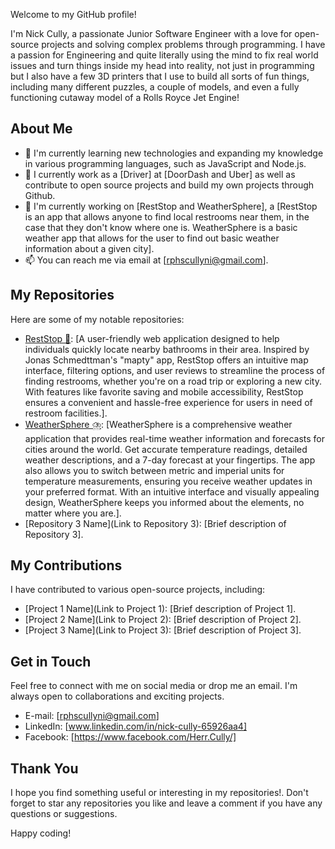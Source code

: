 Welcome to my GitHub profile! 

I'm Nick Cully, a passionate Junior Software Engineer with a love for open-source projects and solving complex problems through programming. 
I have a passion for Engineering and quite literally using the mind to fix real world issues and turn things inside my head into reality, not just in programming but I also have a few 3D printers that I use to build all sorts of fun things, including many different puzzles, a couple of models, and even a fully functioning cutaway model of a Rolls Royce Jet Engine!

## About Me

- 🌱 I'm currently learning new technologies and expanding my knowledge in various programming languages, such as JavaScript and Node.js.
- 💼 I currently work as a [Driver] at [DoorDash and Uber] as well as contribute to open source projects and build my own projects through Github.
- 🔭 I'm currently working on [RestStop and WeatherSphere], a [RestStop is an app that allows anyone to find local restrooms near them, in the case that they don't know where one is. WeatherSphere is a basic weather app that allows for the user to find out basic weather information about a given city].
- 📫 You can reach me via email at [rphscullyni@gmail.com].

## My Repositories

Here are some of my notable repositories:

- [RestStop 🛑](https://github.com/rphscullyni21/RestStop): [A user-friendly web application designed to help individuals quickly locate nearby bathrooms in their area. Inspired by Jonas Schmedttman's "mapty" app, RestStop offers an intuitive map interface, filtering options, and user reviews to streamline the process of finding restrooms, whether you're on a road trip or exploring a new city. With features like favorite saving and mobile accessibility, RestStop ensures a convenient and hassle-free experience for users in need of restroom facilities.].
- [WeatherSphere ⛈️](https://github.com/rphscullyni21/Weather-App/tree/main): [WeatherSphere is a comprehensive weather application that provides real-time weather information and forecasts for cities around the world. Get accurate temperature readings, detailed weather descriptions, and a 7-day forecast at your fingertips. The app also allows you to switch between metric and imperial units for temperature measurements, ensuring you receive weather updates in your preferred format. With an intuitive interface and visually appealing design, WeatherSphere keeps you informed about the elements, no matter where you are.].
- [Repository 3 Name](Link to Repository 3): [Brief description of Repository 3].

## My Contributions

I have contributed to various open-source projects, including:

- [Project 1 Name](Link to Project 1): [Brief description of Project 1].
- [Project 2 Name](Link to Project 2): [Brief description of Project 2].
- [Project 3 Name](Link to Project 3): [Brief description of Project 3].

## Get in Touch

Feel free to connect with me on social media or drop me an email. I'm always open to collaborations and exciting projects.

- E-mail:  [rphscullyni@gmail.com]
- LinkedIn: [www.linkedin.com/in/nick-cully-65926aa4]
- Facebook: [https://www.facebook.com/Herr.Cully/]

## Thank You

I hope you find something useful or interesting in my repositories!. Don't forget to star any repositories you like and leave a comment if you have any questions or suggestions.

Happy coding!

